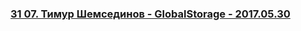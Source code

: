 ### [31 07. Тимур Шемсединов - GlobalStorage - 2017.05.30](https://www.youtube.com/watch?v=ch88GRX9PAY)

